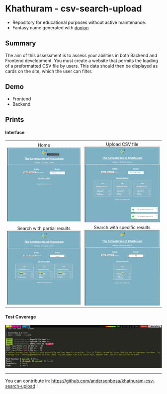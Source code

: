 # Khathuram - csv-search-upload

* Repository for educational purposes without active maintenance.
* Fantasy name generated with [donjon](https://donjon.bin.sh/fantasy/name/#type=set)

## Summary

The aim of this assessment is to assess your abilities in both Backend and Frontend development. You must create a website that permits the loading of a preformatted CSV file by users. This data should then be displayed as cards on the site, which the user can filter.

## Demo

- Frontend
- Backend

## Prints

#### Interface

|                                                                             |                                                                            |
| :-------------------------------------------------------------------------: | :------------------------------------------------------------------------: |
|                        Home ![Home](docs/print1.png)                        |            Upload CSV file ![Upload CSV file](docs/print2.png)             |
| Search with partial results ![Search with partial results](docs/print3.png) | Search with specific results![Search with specific results](docs/print4.png) |

#### Test Coverage

![Test Coverage](docs/testcoverage.png)

---

You can contribute in: https://github.com/andersonbosa/khathuram-csv-search-upload !

